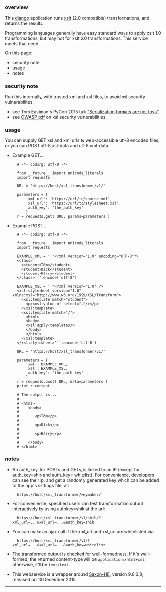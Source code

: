 ### overview ###

This [django](https://www.djangoproject.com) application runs [xslt](https://en.wikipedia.org/wiki/XSLT) (2.0 compatible) transformations, and returns the results.

Programming languages generally have easy standard ways to apply xslt 1.0 transformations, but may not for xslt 2.0 transformations. This service meets that need.

On this page:

- security note
- usage
- notes


### security note ###

Run this internally, with trusted xml and xsl files, to avoid xsl security vulnerabilites.

- see Tom Eastman's PyCon 2015 talk ["Serialization formats are not toys"](https://www.youtube.com/watch?v=kjZHjvrAS74).
- see [OWASP pdf](https://www.owasp.org/images/a/ae/OWASP_Switzerland_Meeting_2015-06-17_XSLT_SSRF_ENG.pdf) on xsl security vulnerabilities.


### usage ###

You can supply GET xsl and xml urls to web-accessible utf-8 encoded files, or you can POST utf-8 xsl-data and utf-8 xml-data.

- Example GET...

        # -*- coding: utf-8 -*-

        from __future__ import unicode_literals
        import requests

        URL = 'https://host/xsl_transformer/v1/'

        parameters = {
            'xml_url': 'https://url/to/source.xml',
            'xsl_url': 'https://url/to/stylesheet.xsl',
            'auth_key': 'the_auth_key'
            }
        r = requests.get( URL, params=parameters )

- Example POST...

        # -*- coding: utf-8 -*-

        from __future__ import unicode_literals
        import requests

        EXAMPLE_XML = '''<?xml version="1.0" encoding="UTF-8"?>
        <class>
          <student>Tôm</student>
          <student>Dĭck</student>
          <student>Hârry</student>
        </class>'''.encode('utf-8')

        EXAMPLE_XSL = '''<?xml version="1.0" ?>
        <xsl:stylesheet version="1.0" xmlns:xsl="http://www.w3.org/1999/XSL/Transform">
          <xsl:template match="student">
            <p><xsl:value-of select="."/></p>
          </xsl:template>
          <xsl:template match="/">
            <html>
            <body>
            <xsl:apply-templates/>
            </body>
            </html>
          </xsl:template>
        </xsl:stylesheet>'''.encode('utf-8')

        URL = 'https://host/xsl_transformer/v1/'

        parameters = {
            'xml': EXAMPLE_XML,
            'xsl': EXAMPLE_XSL,
            'auth_key': 'the_auth_key'
            }
        r = requests.post( URL, data=parameters )
        print r.content

        # The output is...
        #
        # <html>
        #    <body>
        #
        #       <p>Tôm</p>
        #
        #       <p>Dĭck</p>
        #
        #       <p>Hârry</p>
        #
        #    </body>
        # </html>


### notes ###

- An auth_key, for POSTs and GETs, is linked to an IP (except for auth_key=shib and auth_key= whitelist). For convenience, developers can see their ip, and get a randomly generated key which can be added to the app's settings file, at:

        https://host/xsl_transformer/keymaker/

- For convenience, specified users can test transformation output interactively by using authkey=shib at the url:

        https://host/xsl_transformer/v1/shib/?xml_url=...&xsl_url=...&auth_key=shib

- You can make an ajax call if the xml_url and xsl_url are whitelisted via:

        https://host/xsl_transformer/v1/?xml_url=...&xsl_url=...&auth_key=whitelist

- The transformed output is checked for well-formedness. If it's well-formed, the returned content-type will be `application/xhtml+xml`; otherwise, it'll be `text/text`.

- This webservice is a wrapper around [Saxon-HE](http://www.saxonica.com/download/opensource.xml), version 9.6.0.8, released on 10 December 2015.

---

